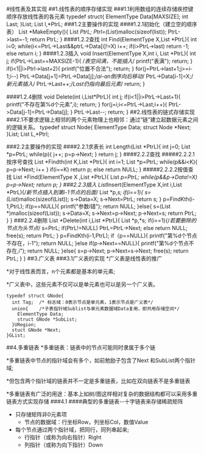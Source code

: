 #线性表及其实现
##1.线性表的顺序存储实现
###1.1利用数组的连续存储疾控键顺序存放线性表的各元素
    typedef struct{
      ElementType Data[MAXSIZE];
      int Last;
    }List;
    List l,*PtrL;
###1.2主要操作的实现
####1.2.1初始化（建立空的顺序表）
    List *MakeEmpty(){
      List *PtrL;
      Ptrl=(List*)malloc(sizeof(list));
      PtrL->last=-1;
      return PtrL;
    }
####1.2.2查找
    int Find(ElementType X,List *PtrL){
      int i=0;
      while(i<=PtrL->Last&&ptrL->Data[i]!=X)
        i++;
      if(i>PtrL->last)  return -1;
      else return i;
    }
####1.2.3插入
    void Insert(ElementType X,int i, List *PtrL){
      int j;
      if(PtrL->Last==MAXSIZE-1){  /*表空间满，不能插入*/
        printf("表满");
        return;
      }
      if(i<1||i>Ptrl->last+2){
        printf("位置不合法");
        return;
      }
      for(j=PtrL->last+1;j>=i-1;i--)
      PtrL->Data[j+1]=PtrL->Data[j];/*ai-an倒序向后移动*/
      PtrL->Data[i-1]=X;/*新元素插入*/
      PtrL->Last++;/*Last仍指向最后元素*/
      return;
    }

####1.2.4删除
    void Delete(int i,List*PtrL){
      int j;
      if(i<1||i>PtrL->Last+1){
        printf("不存在第%d个元素",i);
        return;
      }
      for(j=i;i<=PtrL->Last;i++){
        PtrL->Data[j-1]=PtrL->Data[j];
      }
      PtrL->Last--;
      return;
    }
##2.线性表的链式存储实现
###2.1不要求逻辑上相邻的两个元素物理上也相邻：通过“链”建立起数据元素之间的逻辑关系。
    typedef struct Node{
      ElementType Data;
      struct Node *Next;
    }List;
    List L,*Ptrl;

###2.2主要操作的实现
####2.2.1求表长
    int Length(List *PtrL){
      int j=0;
      List *p=PtrL;
      while(p){
        j++;
        p=p->Next;
      }
      return j;
    }
####2.2.2查找
#####2.2.2.1按序号查找
    List *Findth(int K,List *PtrL){
      int i=1;
      List *p=PtrL;
      while(p&&i<K){
        p=p->Next;
        i++
      }
      if(i==K)  return p;
      else return NULL;
    }
#####2.2.2.2按值查找
    List *Find(ElementType X ,List *PtrL){
      List *p=PtrL;
      while(p&&p->Data!=X)
        p=p->Next;
      return p;
    }
###2.2.3插入
    List*Insert(ElementType X,int i,List *PtrL){/*新节点插入到第i-1节点的后面*/
      List *p,*s;
      if(i==1){
        s=(List*)malloc(sizeof(List));
        s->Data=X;
        s->Next=PtrL;
        return s;
      }
      p=FindKth(i-1,PtrL);
      if(p==NULL){
        printf("参数i错");
        return NULL;
      }else{
        s=(List *)malloc(sizeof(List));
        s->Data=X;
        s->Next=p->Next;
        p->Next=s;
        return PtrL;
      }
    }
###2.2.4删除
    List *Delete(int i,List *PtrL){
      List *p,*s;
      if(i==1){/*若要删除的节点为头节点*/
        s=PtrL;
        if(PtrL!=NULL)  PtrL=PtrL->Next;
        else return NULL;
        free(s);
        return PtrL;
      }
      p=FindKth(i-1,PtrL);
      if（p==NULL){
        printf("第%d个节点不存在，i-1");
        return NULL;
      }else if(p->Next==NULL){
        printf("第%d个节点不存在,i");
        return NULL;
      }else{
        s=p->Next;
        p->Next=s->Next;
        free(s);
        return PtrL;
      }
    }
##3.广义表
###3.1广义表的实现
*广义表是线性表的推广

*对于线性表而言，n个元素都是基本的单元素;

*广义表中，这些元素不仅可以是单元素也可以是另一个广义表。

    typedef struct GNode{
      int Tag;  /* 标志域：0表示节点是单元素，1表示节点是广义表*/
      union{    /*子表指针域Sublist与单元素数据域Data复用，即共用存储空间*/
        ElementType Data;
        struct GNode *SubList;
      }URegion;
      stuct GNode *Next;
    }GList;
##4.多重链表
*多重链表：链表中的节点可能同时隶属于多个链

*多重链表中节点的指针域会有多个，如前勉励子包含了Next
和SubList两个指针域;

*但包含两个指针域的链表并不一定是多重链表，比如在双向链表不是多重链表

*多重链表有广泛的用途：基本上如树/图这样相对复杂的数据结构都可以采用多重链表方式实现存储
###4.1
####典型的多重链表--十字链表来存储稀疏矩阵
* 只存储矩阵非0元素项
  - 节点的数据域：行坐标Row，列坐标Col，数值Value
* 每个节点通过两个指针域，把同行，同列串起来;
  - 行指针（或称为向右指针）Right
  - 列指针（或称为向下指针）Down
